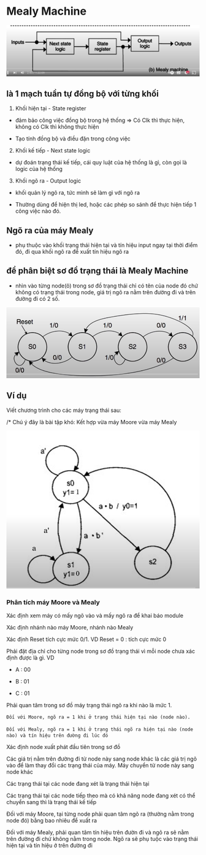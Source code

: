 # Mealy Machine

![Máy Mealy](img/image.png)

## là 1 mạch tuần tự đồng bộ với từng khối

1. Khối hiện tại - State register

- đảm bảo công việc đồng bộ trong hệ thống => Có Clk thì thực hiện, không có Clk thì không thực hiện

- Tạo tính đồng bộ và điều đặn trong công việc

2. Khối kế tiếp - Next state logic

- dự đoán trạng thái kế tiếp, cái quy luật của hệ thống là gì, còn gọi là logic của hệ thống

3. Khối ngõ ra - Output logic

- khối quản lý ngõ ra, tức mình sẽ làm gì với ngõ ra

- Thường dùng để hiện thị led, hoặc các phép so sánh để thực hiện tiếp 1 công việc nào đó.

## Ngõ ra của máy Mealy

- phụ thuộc vào khối trạng thái hiện tại và tín hiệu input ngay tại thời điểm đó, đi qua khối ngõ ra để xuất tín hiệu ngõ ra

## để phân biệt sơ đồ trạng thái là Mealy Machine

- nhìn vào từng node(ô) trong sơ đồ trạng thái chỉ có tên của node đó chứ không có trạng thái trong node, giá trị ngõ ra nằm trên đường đi và trên đường đi có 2 số.

![Sơ đồ mẫu trạng thái Mealy](img/image1.png)

## Ví dụ

Viết chương trình cho các máy trạng thái sau:

/* Chú ý đây là bài tập khó: Kết hợp vừa máy Moore vừa máy Mealy

![Bài tập ví dụ](img/image2.png)

### Phân tích máy Moore và Mealy

Xác định xem máy có mấy ngõ vào và mấy ngõ ra để khai báo module

Xác định nhánh nào máy Moore, nhánh nào Mealy

Xác định Reset tích cực mức 0/1. VD Reset = 0 : tích cực mức 0

Phải đặt địa chỉ cho từng node trong sơ đồ trạng thái vì mỗi node chưa xác định được là gì. VD

- A : 00

- B : 01

- C : 01

Phải quan tâm trong sơ đồ máy trạng thái ngõ ra khi nào là mức 1.

    Đối với Moore, ngõ ra = 1 khi ở trạng thái hiện tại nào (node nào).

    Đối với Mealy, ngõ ra = 1 khi ở trạng thái ngõ ra hiện tại nào (node nào) và tín hiệu trên đường đi lúc đó

Xác định node xuất phát đầu tiên trong sơ đồ

Các giá trị nằm trên đường đi từ node này sang node khác là các giá trị ngõ vào để làm thay đổi các trạng thái của máy. Máy chuyển từ node này sang node khác

Các trạng thái tại các node đang xét là trạng thái hiện tại

Các trạng thái tại các node tiếp theo mà có khả năng node đang xét có thể chuyển sang thì là trạng thái kế tiếp

Đối với máy Moore, tại từng node phải quan tâm ngõ ra (thường nằm trong node đó) bằng bao nhiêu để xuất ra

Đối với máy Mealy, phải quan tâm tín hiệu trên đườn đi và ngõ ra sẽ nằm trên đường đi chứ không nằm trong node. Ngõ ra sẽ phụ tuộc vào trạng thái hiện tại và tín hiệu ở trên đường đi
